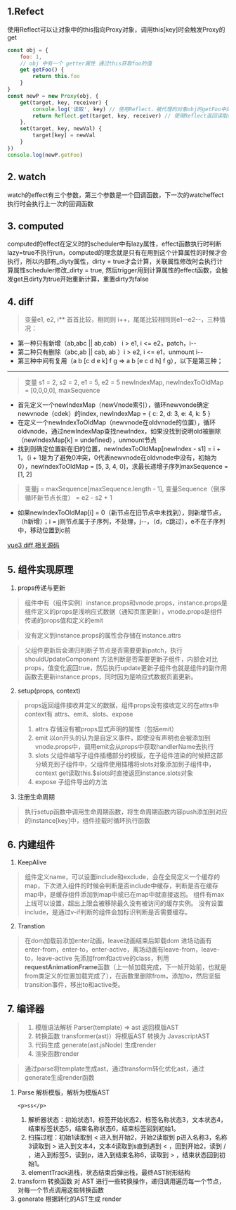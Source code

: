 ## 1.Refect

使用Reflect可以让对象中的this指向Proxy对象，调用this[key]时会触发Proxy的get

```javascript
const obj = {
    foo: 1,
    // obj 中有一个 getter属性 通过this获取foo的值
    get getFoo() {
        return this.foo
    }
}
const newP = new Proxy(obj, {
    get(target, key, receiver) {
        console.log('读取', key) // 使用Reflect，被代理的对象obj的getFoo中的this可以触发proxy的get，直接返回traget[key]无法触发proxy的get
        return Reflect.get(target, key, receiver) // 使用Reflect返回读取的属性值
    },
    set(target, key, newVal) {
        target[key] = newVal
    }
})
console.log(newP.getFoo)
```

## 2. watch

watch的effect有三个参数，第三个参数是一个回调函数，下一次的watcheffect执行时会执行上一次的回调函数

## 3. computed

computed的effect在定义时的scheduler中有lazy属性，effect函数执行时判断lazy=true不执行run，computed的理念就是只有在用到这个计算属性的时候才会执行，所以内部有_diyty属性，dirty = true才会计算，关联属性修改时会执行计算属性scheduler修改_dirty = true, 然后trigger用到计算属性的effect函数，会触发get且dirty为true开始重新计算，重置dirty为false

## 4. diff

>变量e1, e2, i**
首首比较，相同则 i++，尾尾比较相同则e1--e2--，三种情况：

* 第一种只有新增（ab,abc || ab,cab） i > e1, i <= e2，patch，i--
* 第二种只有删除（abc,ab || cab, ab ）i > e2, i <= e1，unmount i--
* 第三种中间有复用（a b [c d e k] f g  => a b [e c d h] f g），以下是第三种；

***

>变量 s1 = 2, s2 = 2, e1 = 5, e2 = 5
newIndexMap,
newIndexToOldMap = [0,0,0,0],
maxSequence

* 首先定义一个newIndexMap（newVnode索引），循环newvonde确定newvnode（cdek）的index, newIndexMap = { c: 2, d: 3, e: 4, k: 5 }
* 在定义一个newIndexToOldMap（newvnode在oldvnode的位置），循环oldvnode，通过newIndexMap查找newIndex，如果没找到说明old被删除（newIndexMap[k] = undefined），unmount节点
* 找到则确定位置新在旧的位置，newIndexToOldMap[newIndex - s1] = i + 1，（i + 1是为了避免0冲突，0代表newvnode在oldvnode中没有，初始为0），newIndexToOldMap = [5, 3, 4, 0]，求最长递增子序列maxSequence = [1, 2]

>变量j = maxSequence[maxSequence.length - 1], 
变量Sequence（倒序循环新节点长度） = e2 - s2 + 1

* 如果newIndexToOldMap[i] = 0（新节点在旧节点中未找到），则新增节点，（h新增）；i = j则节点属于子序列，不处理，j--，（d，c跳过），e不在子序列中，移动位置到c前

[vue3 diff 相关源码](./vue3相关源码/diff.js)

## 5. 组件实现原理

1. props传递与更新

> 组件中有（组件实例）instance.props和vnode.props，instance.props是组件定义的props是浅响应式数据（通知页面更新），vnode.props是组件传递的props值和定义的emit

> 没有定义到instance.props的属性会存储在instance.attrs

> 父组件更新后会递归判断子节点是否需要更新patch，执行 shouldUpdateComponent 方法判断是否需要更新子组件，内部会对比 props，值变化返回true，然后执行update更新子组件也就是组件的副作用函数去更新instance.props，同时因为是响应式数据页面更新。

2. setup(props, context)

> props返回组件接收并定义的数据，组件props没有接收定义的在attrs中
> context有 attrs、emit、slots、expose
> 1. attrs 存储没有被props显式声明的属性（包括emit）
> 2. emit 以on开头的认为是自定义事件，即使没有声明也会被添加到vnode.props中，调用emit会从props中获取handlerName去执行
> 3. slots 父组件编写子组件插槽部分的模版，在子组件渲染的时候把这部分填充到子组件中，父组件使用插槽将slots对象添加到子组件中，context get读取this.$slots时直接返回instance.slots对象
> 4. expose 子组件导出的方法

3. 注册生命周期

> 执行setup函数中调用生命周期函数，将生命周期函数内容push添加到对应的instance[key]中，组件挂载时循环执行函数

## 6. 内建组件

1. KeepAlive

> 组件定义name，可以设置include和exclude，会在全局定义一个缓存的map，下次进入组件的时候会判断是否include中缓存，判断是否在缓存map中，是缓存组件添加到map中或已在map中就直接返回。
> 组件有max上线可以设置，超出上限会被移除最久没有被访问的缓存实例。
> 没有设置include，是通过v-if判断的组件会加标识判断是否需要缓存。

2. Transtion

> 在dom加载前添加enter动画，leave动画结束后卸载dom
> 进场动画有enter-from，enter-to，enter-active，离场动画有leave-from，leave-to，leave-active
> 先添加from和active的class，利用**requestAnimationFrame**函数（上一帧加载完成，下一帧开始前，也就是from类定义的位置加载完成了），在函数里删除from，添加to，然后坚挺transition事件，移出to和active类。

## 7. 编译器

>1. 模版语法解析 Parser(template) => ast 返回模版AST
>2. 转换函数 transformer(ast)）将模版AST 转换为 JavascriptAST
>3. 代码生成 generate(ast.jsNode) 生成render
>4. 渲染函数render

>通过parse将template生成ast，通过transform转化优化ast，通过generate生成render函数 
1. Parse 解析模版，解析为模版AST
    ```javasiript
    <p>ss</p>
    ```
    1. 解析器状态：初始状态1，标签开始状态2，标签名称状态3，文本状态4，结束标签状态5，结束名称状态6，结束标签回到初始1。
    2. 扫描过程：初始1读取到 < 进入到开始2，开始2读取到 p进入名称3，名称3读取到 > 进入到文本4，文本4读取到s直到遇到 < ，回到开始2，读到 / ，进入到标签5，读到p，进入到结束名称6，读取到 > ，结束状态回到初始1。
    3. elementTrack进栈，状态结束后弹出栈，最终AST树形结构
2. transform 转换函数 对 AST 进行一些转换操作，递归调用遍历每一个节点，对每一个节点调用这些转换函数
3. generate 根据转化的AST生成 render